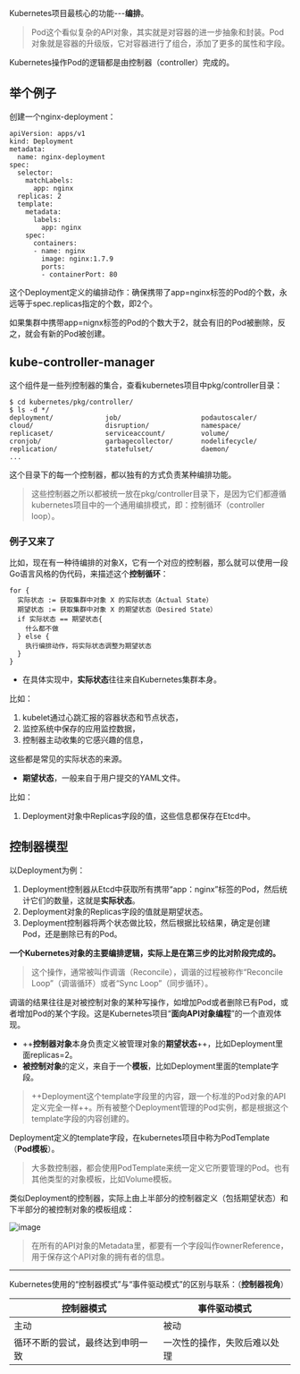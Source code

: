 Kubernetes项目最核心的功能---**编排**。

> Pod这个看似复杂的API对象，其实就是对容器的进一步抽象和封装。Pod对象就是容器的升级版，它对容器进行了组合，添加了更多的属性和字段。

Kubernetes操作Pod的逻辑都是由控制器（controller）完成的。

## 举个例子
创建一个nginx-deployment：

```
apiVersion: apps/v1
kind: Deployment
metadata:
  name: nginx-deployment
spec:
  selector:
    matchLabels:
      app: nginx
  replicas: 2
  template:
    metadata:
      labels:
        app: nginx
    spec:
      containers:
      - name: nginx
        image: nginx:1.7.9
        ports:
        - containerPort: 80
```
这个Deployment定义的编排动作：确保携带了app=nginx标签的Pod的个数，永远等于spec.replicas指定的个数，即2个。

如果集群中携带app=nignx标签的Pod的个数大于2，就会有旧的Pod被删除，反之，就会有新的Pod被创建。


## kube-controller-manager
这个组件是一些列控制器的集合，查看kubernetes项目中pkg/controller目录：

```
$ cd kubernetes/pkg/controller/
$ ls -d */              
deployment/             job/                    podautoscaler/          
cloud/                  disruption/             namespace/              
replicaset/             serviceaccount/         volume/
cronjob/                garbagecollector/       nodelifecycle/         
replication/            statefulset/            daemon/
...
```
这个目录下的每一个控制器，都以独有的方式负责某种编排功能。

> 这些控制器之所以都被统一放在pkg/controller目录下，是因为它们都遵循kubernetes项目中的一个通用编排模式，即：控制循环（controller loop）。

### 例子又来了
比如，现在有一种待编排的对象X，它有一个对应的控制器，那么就可以使用一段Go语言风格的伪代码，来描述这个**控制循环**：

```
for {
  实际状态 := 获取集群中对象 X 的实际状态（Actual State）
  期望状态 := 获取集群中对象 X 的期望状态（Desired State）
  if 实际状态 == 期望状态{
    什么都不做
  } else {
    执行编排动作，将实际状态调整为期望状态
  }
}
```
- 在具体实现中，**实际状态**往往来自Kubernetes集群本身。

比如：
1. kubelet通过心跳汇报的容器状态和节点状态，
2. 监控系统中保存的应用监控数据，
3. 控制器主动收集的它感兴趣的信息，

这些都是常见的实际状态的来源。

- **期望状态**，一般来自于用户提交的YAML文件。

比如：
1. Deployment对象中Replicas字段的值，这些信息都保存在Etcd中。

## 控制器模型
以Deployment为例：
1. Deployment控制器从Etcd中获取所有携带“app：nginx”标签的Pod，然后统计它们的数量，这就是**实际状态**。
2. Deployment对象的Replicas字段的值就是期望状态。
3. Deployment控制器将两个状态做比较，然后根据比较结果，确定是创建Pod，还是删除已有的Pod。

**一个Kubernetes对象的主要编排逻辑，实际上是在第三步的比对阶段完成的。**

> 这个操作，通常被叫作调谐（Reconcile），调谐的过程被称作“Reconcile Loop”（调谐循环）或者“Sync Loop”（同步循环）。

调谐的结果往往是对被控制对象的某种写操作，如增加Pod或者删除已有Pod，或者增加Pod的某个字段。这是Kubernetes项目“**面向API对象编程**”的一个直观体现。

- ++**控制器对象**本身负责定义被管理对象的**期望状态**++，比如Deployment里面replicas=2。
- **被控制对象**的定义，来自于一个**模板**，比如Deployment里面的template字段。

> ++Deployment这个template字段里的内容，跟一个标准的Pod对象的API定义完全一样++。所有被整个Deployment管理的Pod实例，都是根据这个template字段的内容创建的。

Deployment定义的template字段，在kubernetes项目中称为PodTemplate（**Pod模板**）。

> 大多数控制器，都会使用PodTemplate来统一定义它所要管理的Pod。也有其他类型的对象模板，比如Volume模板。

类似Deployment的控制器，实际上由上半部分的控制器定义（包括期望状态）和下半部分的被控制对象的模板组成：

![image](https://static001.geekbang.org/resource/image/72/26/72cc68d82237071898a1d149c8354b26.png)

> 在所有的API对象的Metadata里，都要有一个字段叫作ownerReference，用于保存这个API对象的拥有者的信息。

---
Kubernetes使用的“控制器模式”与“事件驱动模式”的区别与联系：（**控制器视角**）

控制器模式 | 事件驱动模式
---|---
主动 | 被动
循环不断的尝试，最终达到申明一致 | 一次性的操作，失败后难以处理


